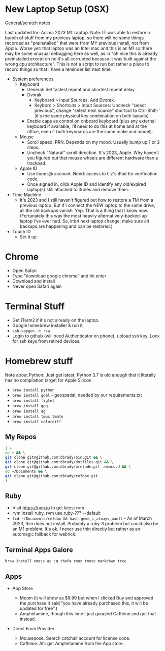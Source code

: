 # New Laptop Setup (OSX)

General/scratch notes

Last updated for: Acima 2023 M1 Laptop. Note: IT was able to restore a bunch of
stuff from my previous laptop, so there will be some things recorded as
"preinstalled" that were from MY previous install, not from Apple. Worse yet:
that laptop was an Intel mac and this is an M1 so there may be some unusual
debugging here as well, as in "oh nice this is already preinstalled except oh no
it's all corrupted because it was built against the wrong cpu
architecture". This is not a script to run but rather a place to record things
so that I have a reminder list next time.

* System preferences
  * Keyboard
    * General: Set fastest repeat and shortest repeat delay
    * Dvorak
      * Keyboard > Input Sources: Add Dvorak.
      * Keybord > Shortcuts > Input Sources: Uncheck "select previous", change
        "select next source" shortcut to Ctrl-Shift-` (it's the same physical
        key combination on both layouts)
    * Enable caps as control on onboard keyboard (plus any external keyboard if
      available, I'll need to do this at home and at the office, even if both
      keyboards are the same make and model).
  * Mouse
    * Scroll speed: PRN. Depends on my mood. Usually bump up 1 or 2 steps.
    * Uncheck "Natural" scroll direction. It's 2023, Apple. Why haven't you
      figured out that mouse wheels are different hardware than a trackpad.
  * Apple ID
    * Use itunes@ account. Need: access to Liz's iPad for verification code.
    * Once signed in, click Apple ID and identify any old/expired laptop(s)
      still attached to itunes and remove them.
* Time Machine
  * It's 2023 and I still haven't figured out how to restore a TM from a
    previous laptop. But if I connect the NEW laptop to the same drive, all the
    old backups vanish. Yep. That is a thing that I know now. (Fortunately this
    was the most heavily alternatively-backed-up laptop I've ever had. So, inb4
    next laptop change: make sure alt backups are happening and can be
    restored.)
* Touch ID
  * Set it up.

# Chrome

* Open Safari
* Type "download google chrome" and hit enter
* Download and install
* Never open Safari again

# Terminal Stuff

* Get iTerm2 if it's not already on the laptop.
* Google homebrew installer & run it
* `ssh-keygen -t rsa`
* Login to github (will need Authenticator on phone), upload ssh key. Look for
  ssh keys from retired devices.

# Homebrew stuff

Note about Python: Just get latest; Python 3.7 is old enough that it literally
has no compilation target for Apple Silicon.

* `brew install python`
* `brew install gdal` - geospatial, needed by our requirements.txt
* `brew install figlet`
* `brew install gpg`
* `brew install ag`
* `brew install tmux tmate`
* `brew install colordiff`


## My Repos
```bash
( \
cd ~ && \
git clone git@github.com:dbrady/bin.git && \
git clone git@github.com:dbrady/dotfiles.git && \
git clone git@github.com:dbrady/prelude.git .emacs.d && \
cd ~/Documents && \
git clone git@github.com:dbrady/refdox.git
)
```

## Ruby

* Visit https://rvm.io to get latest rvm
* rvm install ruby, rvm use ruby-??? --default
* `(cd ~/Documents/refdox && bash gems_i_always_want)` - As of March 2023, thin
  does not install. Probably a ruby-3 problem but could also be an M1
  problem. It's ok, I never use thin directly but rather as an automagic
  fallback for webrick.

## Terminal Apps Galore

`brew install emacs ag jq chafa tmux tmate markdown tree`


## Apps

* App Store
  * Moom (it will show as $9.99 but when I clicked Buy and approved the purchase
    it said "you have already purchased this, it will be updated for free".)
  * Amphetamine, though this time I just googled Caffeine and got that instead.

* Direct From Provider
  * Mousepose. Search catchall account for license code.
  * Caffeine. Alt: get Amphetamine from the App store.
